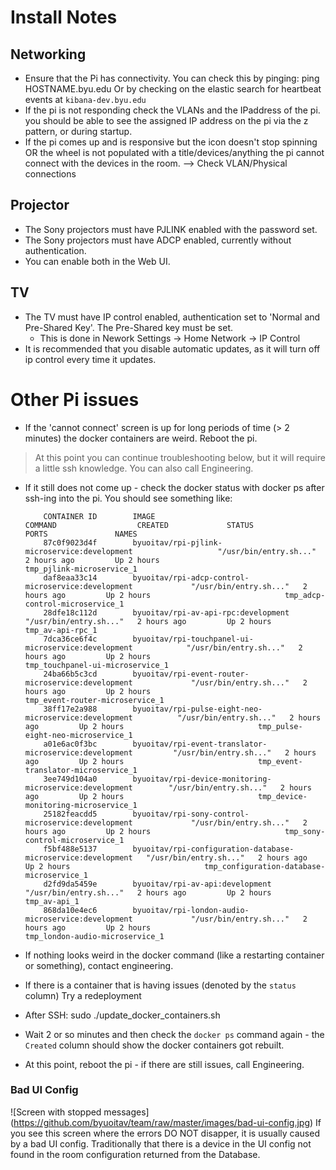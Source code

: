 # Install Notes

## Networking
* Ensure that the Pi has connectivity. You can check this by pinging:
        ping HOSTNAME.byu.edu
  Or by checking on the elastic search for heartbeat events at `kibana-dev.byu.edu`
* If the pi is not responding check the VLANs and the IPaddress of the pi. you should be able to see the assigned IP address on the pi via the z pattern, or during startup. 
* If the pi comes up and is responsive but the icon doesn't stop spinning OR the wheel is not populated with a title/devices/anything the pi cannot connect with the devices in the room. --> Check VLAN/Physical connections

## Projector
* The Sony projectors must have PJLINK enabled with the password set. 
* The Sony projectors must have ADCP enabled, currently without authentication. 
* You can enable both in the Web UI. 

## TV
* The TV must have IP control enabled, authentication set to 'Normal and Pre-Shared Key'. The Pre-Shared key must be set. 
    * This is done in Nework Settings -> Home Network -> IP Control
* It is recommended that you disable automatic updates, as it will turn off ip control every time it updates. 

# Other Pi issues
* If the 'cannot connect' screen is up for long periods of time (> 2 minutes) the docker containers are weird. Reboot the pi. 
> At this point you can continue troubleshooting below, but it will require a little ssh knowledge. You can also call Engineering. 

* If it still does not come up - check the docker status with 
        docker ps 
  after ssh-ing into the pi. You should see something like: 
  
          CONTAINER ID        IMAGE                                                          COMMAND                  CREATED             STATUS              PORTS               NAMES
          87c0f9023d4f        byuoitav/rpi-pjlink-microservice:development                   "/usr/bin/entry.sh..."   2 hours ago         Up 2 hours                              tmp_pjlink-microservice_1
          daf8eaa33c14        byuoitav/rpi-adcp-control-microservice:development             "/usr/bin/entry.sh..."   2 hours ago         Up 2 hours                              tmp_adcp-control-microservice_1
          28dfe18c112d        byuoitav/rpi-av-api-rpc:development                            "/usr/bin/entry.sh..."   2 hours ago         Up 2 hours                              tmp_av-api-rpc_1
          7dca36ce6f4c        byuoitav/rpi-touchpanel-ui-microservice:development            "/usr/bin/entry.sh..."   2 hours ago         Up 2 hours                              tmp_touchpanel-ui-microservice_1
          24ba66b5c3cd        byuoitav/rpi-event-router-microservice:development             "/usr/bin/entry.sh..."   2 hours ago         Up 2 hours                              tmp_event-router-microservice_1
          38ff17e2a988        byuoitav/rpi-pulse-eight-neo-microservice:development          "/usr/bin/entry.sh..."   2 hours ago         Up 2 hours                              tmp_pulse-eight-neo-microservice_1
          a01e6ac0f3bc        byuoitav/rpi-event-translator-microservice:development         "/usr/bin/entry.sh..."   2 hours ago         Up 2 hours                              tmp_event-translator-microservice_1
          3ee749d104a0        byuoitav/rpi-device-monitoring-microservice:development        "/usr/bin/entry.sh..."   2 hours ago         Up 2 hours                              tmp_device-monitoring-microservice_1
          25182feacdd5        byuoitav/rpi-sony-control-microservice:development             "/usr/bin/entry.sh..."   2 hours ago         Up 2 hours                              tmp_sony-control-microservice_1
          f5bf488e5137        byuoitav/rpi-configuration-database-microservice:development   "/usr/bin/entry.sh..."   2 hours ago         Up 2 hours                              tmp_configuration-database-microservice_1
          d2fd9da5459e        byuoitav/rpi-av-api:development                                "/usr/bin/entry.sh..."   2 hours ago         Up 2 hours                              tmp_av-api_1
          868da10e4ec6        byuoitav/rpi-london-audio-microservice:development             "/usr/bin/entry.sh..."   2 hours ago         Up 2 hours                              tmp_london-audio-microservice_1


* If nothing looks weird in the docker command (like a restarting container or something), contact engineering. 
* If there is a container that is having issues (denoted by the `status` column) Try a redeployment
* After SSH:
        sudo ./update_docker_containers.sh
* Wait 2 or so minutes and then check the `docker ps` command again - the `Created` column should show the docker containers got rebuilt. 
* At this point, reboot the pi - if there are still issues, call Engineering. 

### Bad UI Config
![Screen with stopped messages] (https://github.com/byuoitav/team/raw/master/images/bad-ui-config.jpg)
If you see this screen where the errors DO NOT disapper, it is usually caused by a bad UI config. Traditionally that there is a device in the UI config not found in the room configuration returned from the Database. 
